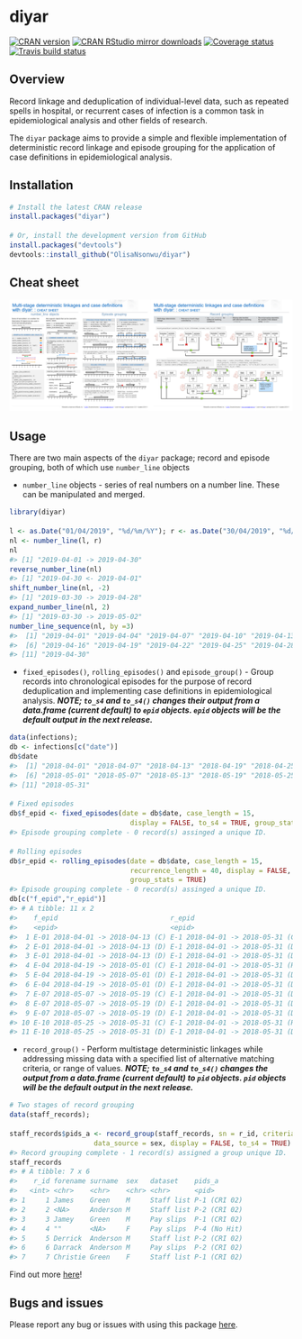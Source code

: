 
diyar
=====

[![CRAN version](http://www.r-pkg.org/badges/version/diyar)](https://cran.r-project.org/package=diyar) [![CRAN RStudio mirror downloads](http://cranlogs.r-pkg.org/badges/diyar)](http://www.r-pkg.org/pkg/diyar) [![Coverage status](https://codecov.io/gh/OlisaNsonwu/diyar/branch/master/graph/badge.svg)](https://codecov.io/github/OlisaNsonwu/diyar?branch=master) [![Travis build status](https://travis-ci.org/OlisaNsonwu/diyar.svg?branch=master)](https://travis-ci.org/OlisaNsonwu/diyar)

Overview
--------

Record linkage and deduplication of individual-level data, such as repeated spells in hospital, or recurrent cases of infection is a common task in epidemiological analysis and other fields of research.

The `diyar` package aims to provide a simple and flexible implementation of deterministic record linkage and episode grouping for the application of case definitions in epidemiological analysis.

Installation
------------

``` r
# Install the latest CRAN release 
install.packages("diyar")

# Or, install the development version from GitHub
install.packages("devtools")
devtools::install_github("OlisaNsonwu/diyar")
```

Cheat sheet
-----------

<a href="https://github.com/OlisaNsonwu/diyar/tree/master/cheatsheet/diyar.pdf"><img src="https://github.com/OlisaNsonwu/diyar/blob/master/cheatsheet/thumbnail.png?raw=true"/></a>

Usage
-----

There are two main aspects of the `diyar` package; record and episode grouping, both of which use `number_line` objects

-   `number_line` objects - series of real numbers on a number line. These can be manipulated and merged.

``` r
library(diyar)

l <- as.Date("01/04/2019", "%d/%m/%Y"); r <- as.Date("30/04/2019", "%d/%m/%Y")
nl <- number_line(l, r)
nl
#> [1] "2019-04-01 -> 2019-04-30"
reverse_number_line(nl)
#> [1] "2019-04-30 <- 2019-04-01"
shift_number_line(nl, -2)
#> [1] "2019-03-30 -> 2019-04-28"
expand_number_line(nl, 2)
#> [1] "2019-03-30 -> 2019-05-02"
number_line_sequence(nl, by =3)
#>  [1] "2019-04-01" "2019-04-04" "2019-04-07" "2019-04-10" "2019-04-13"
#>  [6] "2019-04-16" "2019-04-19" "2019-04-22" "2019-04-25" "2019-04-28"
#> [11] "2019-04-30"
```

-   `fixed_episodes()`, `rolling_episodes()` and `episode_group()` - Group records into chronological episodes for the purpose of record deduplication and implementing case definitions in epidemiological analysis. ***NOTE; `to_s4` and `to_s4()` changes their output from a data.frame (current default) to `epid` objects. `epid` objects will be the default output in the next release.***

``` r
data(infections);
db <- infections[c("date")]
db$date
#>  [1] "2018-04-01" "2018-04-07" "2018-04-13" "2018-04-19" "2018-04-25"
#>  [6] "2018-05-01" "2018-05-07" "2018-05-13" "2018-05-19" "2018-05-25"
#> [11] "2018-05-31"

# Fixed episodes
db$f_epid <- fixed_episodes(date = db$date, case_length = 15, 
                              display = FALSE, to_s4 = TRUE, group_stats = TRUE)
#> Episode grouping complete - 0 record(s) assinged a unique ID.

# Rolling episodes
db$r_epid <- rolling_episodes(date = db$date, case_length = 15, 
                              recurrence_length = 40, display = FALSE, to_s4 = TRUE, 
                              group_stats = TRUE)
#> Episode grouping complete - 0 record(s) assinged a unique ID.
db[c("f_epid","r_epid")]
#> # A tibble: 11 x 2
#>    f_epid                            r_epid                          
#>    <epid>                            <epid>                          
#>  1 E-01 2018-04-01 -> 2018-04-13 (C) E-1 2018-04-01 -> 2018-05-31 (C)
#>  2 E-01 2018-04-01 -> 2018-04-13 (D) E-1 2018-04-01 -> 2018-05-31 (D)
#>  3 E-01 2018-04-01 -> 2018-04-13 (D) E-1 2018-04-01 -> 2018-05-31 (D)
#>  4 E-04 2018-04-19 -> 2018-05-01 (C) E-1 2018-04-01 -> 2018-05-31 (R)
#>  5 E-04 2018-04-19 -> 2018-05-01 (D) E-1 2018-04-01 -> 2018-05-31 (D)
#>  6 E-04 2018-04-19 -> 2018-05-01 (D) E-1 2018-04-01 -> 2018-05-31 (D)
#>  7 E-07 2018-05-07 -> 2018-05-19 (C) E-1 2018-04-01 -> 2018-05-31 (D)
#>  8 E-07 2018-05-07 -> 2018-05-19 (D) E-1 2018-04-01 -> 2018-05-31 (D)
#>  9 E-07 2018-05-07 -> 2018-05-19 (D) E-1 2018-04-01 -> 2018-05-31 (D)
#> 10 E-10 2018-05-25 -> 2018-05-31 (C) E-1 2018-04-01 -> 2018-05-31 (R)
#> 11 E-10 2018-05-25 -> 2018-05-31 (D) E-1 2018-04-01 -> 2018-05-31 (D)
```

-   `record_group()` - Perform multistage deterministic linkages while addressing missing data with a specified list of alternative matching criteria, or range of values. ***NOTE; `to_s4` and `to_s4()` changes the output from a data.frame (current default) to `pid` objects. `pid` objects will be the default output in the next release.***

``` r
# Two stages of record grouping
data(staff_records);

staff_records$pids_a <- record_group(staff_records, sn = r_id, criteria = c(forename, surname),
                     data_source = sex, display = FALSE, to_s4 = TRUE)
#> Record grouping complete - 1 record(s) assigned a group unique ID.
staff_records
#> # A tibble: 7 x 6
#>    r_id forename surname  sex   dataset    pids_a      
#>   <int> <chr>    <chr>    <chr> <chr>      <pid>       
#> 1     1 James    Green    M     Staff list P-1 (CRI 02)
#> 2     2 <NA>     Anderson M     Staff list P-2 (CRI 02)
#> 3     3 Jamey    Green    M     Pay slips  P-1 (CRI 02)
#> 4     4 ""       <NA>     F     Pay slips  P-4 (No Hit)
#> 5     5 Derrick  Anderson M     Staff list P-2 (CRI 02)
#> 6     6 Darrack  Anderson M     Pay slips  P-2 (CRI 02)
#> 7     7 Christie Green    F     Staff list P-1 (CRI 02)
```

Find out more [here](https://olisansonwu.github.io/diyar/index.html)!

Bugs and issues
---------------

Please report any bug or issues with using this package [here](https://github.com/OlisaNsonwu/diyar/issues).
